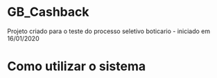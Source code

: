 # GB_Cashback
Projeto criado para o teste do processo seletivo boticario - iniciado em 16/01/2020


# Como utilizar o sistema
